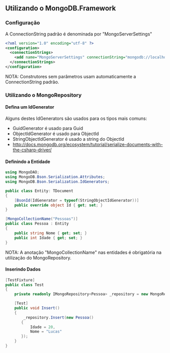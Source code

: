 ## Utilizando o MongoDB.Framework

### Configuração
A ConnectionString padrão é denominada por "MongoServerSettings"
```xml
<?xml version="1.0" encoding="utf-8" ?>
<configuration>
  <connectionStrings>
    <add name="MongoServerSettings" connectionString="mongodb://localhost/test" />
  </connectionStrings>
</configuration>
```
NOTA: Construtores sem parâmetros usam automaticamente a ConnectionString padrão.

### Utilizando o MongoRepository

#### Defina um IdGenerator
 Alguns destes IdGenerators são usados para os tipos mais comuns: 

* GuidGenerator é usado para Guid
* ObjectIdGenerator é usado para ObjectId
* StringObjectIdGenerator é usado a string do ObjectId
* http://docs.mongodb.org/ecosystem/tutorial/serialize-documents-with-the-csharp-driver/ 

#### Definindo a Entidade
```csharp
using MongoDAO;
using MongoDB.Bson.Serialization.Attributes;
using MongoDB.Bson.Serialization.IdGenerators;

public class Entity: TDocument
{
    [BsonId(IdGenerator = typeof(StringObjectIdGenerator))]
    public override object Id { get; set; }
}

[MongoCollectionName("Pessoas")]
public class Pessoa : Entity
{
    public string Nome { get; set; }
    public int Idade { get; set; }
}
```
NOTA: A anotação "MongoCollectionName" nas entidades é obrigatória na utilização do MongoRepository.
#### Inserindo Dados

```csharp
[TestFixture]
public class Test
{
    private readonly IMongoRepository<Pessoa> _repository = new MongoRepository<Pessoa>();

    [Test]
    public void Insert()
    {
        _repository.Insert(new Pessoa()
       {
           Idade = 20,
           Nome = "Lucas"
       });
    }
}
```


